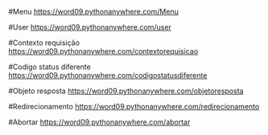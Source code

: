 #Menu
https://word09.pythonanywhere.com/Menu

#User
https://word09.pythonanywhere.com/user

#Contexto requisição
https://word09.pythonanywhere.com/contextorequisicao

#Codigo status diferente
https://word09.pythonanywhere.com/codigostatusdiferente

#Objeto resposta
https://word09.pythonanywhere.com/objetoresposta

#Redirecionamento
https://word09.pythonanywhere.com/redirecionamento

#Abortar
https://word09.pythonanywhere.com/abortar
